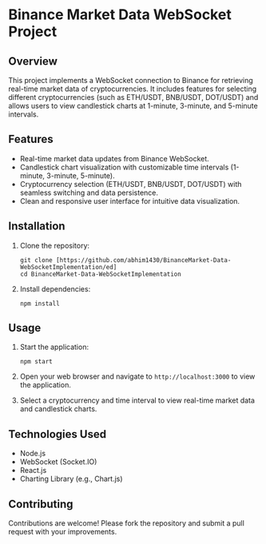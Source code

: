 # Binance Market Data WebSocket Project

## Overview
This project implements a WebSocket connection to Binance for retrieving real-time market data of cryptocurrencies. It includes features for selecting different cryptocurrencies (such as ETH/USDT, BNB/USDT, DOT/USDT) and allows users to view candlestick charts at 1-minute, 3-minute, and 5-minute intervals.

## Features
- Real-time market data updates from Binance WebSocket.
- Candlestick chart visualization with customizable time intervals (1-minute, 3-minute, 5-minute).
- Cryptocurrency selection (ETH/USDT, BNB/USDT, DOT/USDT) with seamless switching and data persistence.
- Clean and responsive user interface for intuitive data visualization.

## Installation
1. Clone the repository:
   ```
   git clone [https://github.com/abhim1430/BinanceMarket-Data-WebSocketImplementation/ed]
   cd BinanceMarket-Data-WebSocketImplementation
   ```

2. Install dependencies:
   ```
   npm install
   ```

## Usage
1. Start the application:
   ```
   npm start
   ```

2. Open your web browser and navigate to `http://localhost:3000` to view the application.

3. Select a cryptocurrency and time interval to view real-time market data and candlestick charts.

## Technologies Used
- Node.js
- WebSocket (Socket.IO)
- React.js
- Charting Library (e.g., Chart.js)

## Contributing
Contributions are welcome! Please fork the repository and submit a pull request with your improvements.

